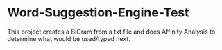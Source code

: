 # Word-Suggestion-Engine-Test
This project creates a BiGram from a txt file and does Affinity Analysis to determine what would be used/typed next. 
